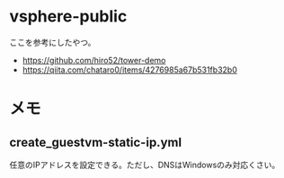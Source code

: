 # vsphere-public
ここを参考にしたやつ。
* https://github.com/hiro52/tower-demo
* https://qiita.com/chataro0/items/4276985a67b531fb32b0

# メモ


## create_guestvm-static-ip.yml
任意のIPアドレスを設定できる。ただし、DNSはWindowsのみ対応くさい。
